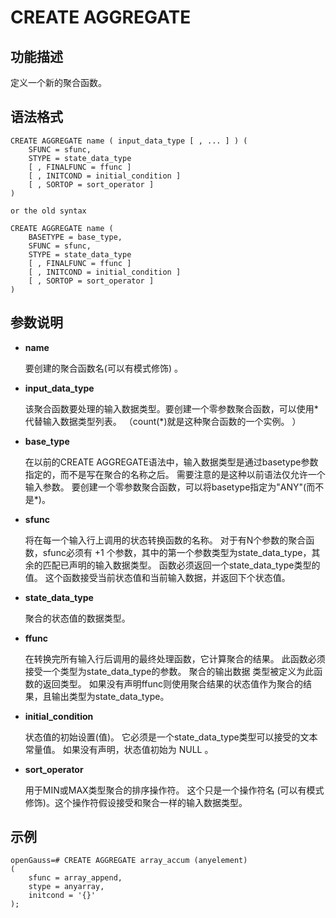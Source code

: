 # CREATE AGGREGATE<a name="ZH-CN_TOPIC_0000001127460521"></a>

## 功能描述<a name="section12436651105814"></a>

定义一个新的聚合函数。

## 语法格式<a name="section98552055195813"></a>

```
CREATE AGGREGATE name ( input_data_type [ , ... ] ) (
    SFUNC = sfunc,
    STYPE = state_data_type
    [ , FINALFUNC = ffunc ]
    [ , INITCOND = initial_condition ]
    [ , SORTOP = sort_operator ]
)

or the old syntax

CREATE AGGREGATE name (
    BASETYPE = base_type,
    SFUNC = sfunc,
    STYPE = state_data_type
    [ , FINALFUNC = ffunc ]
    [ , INITCOND = initial_condition ]
    [ , SORTOP = sort_operator ]
)
```

## 参数说明<a name="section149920095912"></a>

-   **name**

    要创建的聚合函数名\(可以有模式修饰\) 。

-   **input\_data\_type**

    该聚合函数要处理的输入数据类型。要创建一个零参数聚合函数，可以使用\*代替输入数据类型列表。 （count\(\*\)就是这种聚合函数的一个实例。 ）


-   **base\_type**

    在以前的CREATE AGGREGATE语法中，输入数据类型是通过basetype参数指定的，而不是写在聚合的名称之后。 需要注意的是这种以前语法仅允许一个输入参数。 要创建一个零参数聚合函数，可以将basetype指定为"ANY"\(而不是\*\)。


-   **sfunc**

    将在每一个输入行上调用的状态转换函数的名称。 对于有N个参数的聚合函数，sfunc必须有 +1 个参数，其中的第一个参数类型为state\_data\_type，其余的匹配已声明的输入数据类型。 函数必须返回一个state\_data\_type类型的值。 这个函数接受当前状态值和当前输入数据，并返回下个状态值。


-   **state\_data\_type**

    聚合的状态值的数据类型。


-   **ffunc**

    在转换完所有输入行后调用的最终处理函数，它计算聚合的结果。 此函数必须接受一个类型为state\_data\_type的参数。 聚合的输出数据 类型被定义为此函数的返回类型。 如果没有声明ffunc则使用聚合结果的状态值作为聚合的结果，且输出类型为state\_data\_type。


-   **initial\_condition**

    状态值的初始设置\(值\)。 它必须是一个state\_data\_type类型可以接受的文本常量值。 如果没有声明，状态值初始为 NULL 。


-   **sort\_operator**

    用于MIN或MAX类型聚合的排序操作符。 这个只是一个操作符名 \(可以有模式修饰\)。这个操作符假设接受和聚合一样的输入数据类型。


## 示例<a name="section14103104145915"></a>

```
openGauss=# CREATE AGGREGATE array_accum (anyelement)
(
    sfunc = array_append,
    stype = anyarray,
    initcond = '{}'
);
```

